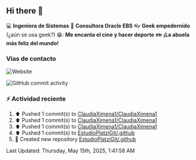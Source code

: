 ## Hi there 👋

:computer: **Ingeniera de Sistemas**
:pencil: **Consultora Oracle EBS**
:eyeglasses: **Geek empedernido** (¿aún se usa geek?)
😁: **Me encanta el cine y hacer deporte**
:family: **¡La abuela más feliz del mundo!**

### Vias de contacto
![Website](https://img.shields.io/badge/claudiaximena1.com-up-green?style=for-the_badge)

![GitHub commit activity](https://img.shields.io/github/commit-activity/m/ClaudiaXimena1/ClaudiaXimena1)

### :zap: Actividad reciente
<!--RECENT_ACTIVITY:start-->
1. ⬆️ Pushed 1 commit(s) to [ClaudiaXimena1/ClaudiaXimena1](https://github.com/ClaudiaXimena1/ClaudiaXimena1)<br>
2. ⬆️ Pushed 1 commit(s) to [ClaudiaXimena1/ClaudiaXimena1](https://github.com/ClaudiaXimena1/ClaudiaXimena1)<br>
3. ⬆️ Pushed 1 commit(s) to [ClaudiaXimena1/ClaudiaXimena1](https://github.com/ClaudiaXimena1/ClaudiaXimena1)<br>
4. ⬆️ Pushed 1 commit(s) to [EstudioPlatziGit/.github](https://github.com/EstudioPlatziGit/.github)<br>
5. 📔 Created new repository [EstudioPlatziGit/.github](https://github.com/EstudioPlatziGit/.github)<br>
<!--RECENT_ACTIVITY:end-->
<!--RECENT_ACTIVITY:last_update-->
Last Updated: Thursday, May 15th, 2025, 1:41:58 AM
<!--RECENT_ACTIVITY:last_update_end-->
